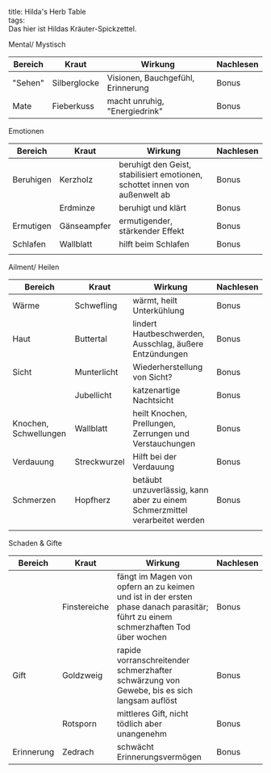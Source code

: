 title: Hilda's Herb Table  
tags:   
Das hier ist Hildas Kräuter-Spickzettel. 

Mental/ Mystisch

|Bereich|Kraut|Wirkung|Nachlesen|
|-|-|-|-|
|"Sehen"|Silberglocke|Visionen, Bauchgefühl, Erinnerung|Bonus|
|Mate|Fieberkuss|macht unruhig, "Energiedrink"|Bonus|


Emotionen

|Bereich|Kraut|Wirkung|Nachlesen|
|-|-|-|-|
|Beruhigen|Kerzholz|beruhigt den Geist, stabilisiert emotionen, schottet innen von außenwelt ab|Bonus|
||Erdminze|beruhigt und klärt|Bonus|
|Ermutigen|Gänseampfer|ermutigender, stärkender Effekt|Bonus|
|Schlafen|Wallblatt|hilft beim Schlafen|Bonus|
|||||


Ailment/ Heilen

|Bereich|Kraut|Wirkung|Nachlesen|
|-|-|-|-|
|Wärme|Schwefling|wärmt, heilt Unterkühlung|Bonus|
|Haut|Buttertal|lindert Hautbeschwerden, Ausschlag, äußere Entzündungen|Bonus|
|Sicht|Munterlicht|Wiederherstellung von Sicht?|Bonus|
||Jubellicht|katzenartige Nachtsicht|Bonus|
|Knochen, Schwellungen|Wallblatt|heilt Knochen, Prellungen, Zerrungen und Verstauchungen|Bonus|
|Verdauung|Streckwurzel|Hilft bei der Verdauung|Bonus|
|Schmerzen|Hopfherz|betäubt unzuverlässig, kann aber zu einem Schmerzmittel verarbeitet werden|Bonus|
|||||


Schaden & Gifte

|Bereich|Kraut|Wirkung|Nachlesen|
|-|-|-|-|
||Finstereiche|fängt im Magen von opfern an zu keimen und ist in der ersten phase danach parasitär; führt zu einem schmerzhaften Tod über wochen|Bonus|
|Gift|Goldzweig|rapide vorranschreitender schmerzhafter schwärzung von Gewebe, bis es sich langsam auflöst|Bonus|
||Rotsporn|mittleres Gift, nicht tödlich aber unangenehm|Bonus|
|Erinnerung|Zedrach|schwächt Erinnerungsvermögen|Bonus|






